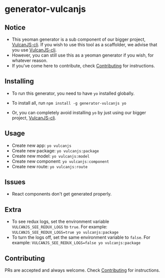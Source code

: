 # generator-vulcanjs

## Notice
- This yeoman generator is a sub component of our bigger project, [VulcanJS-cli](https://www.npmjs.com/package/vulcanjs-cli). If you wish to use this tool as a scaffolder, we advise that you use [VulcanJS-cli](https://www.npmjs.com/package/vulcanjs-cli).
- However, you can still use this as a yeoman generator if you wish, for whatever reason.
- If you've come here to contribute, check [Contributing](CONTRIBUTE.md) for instructions.

## Installing
- To run this generator, you need to have `yo` installed globally.
- To install all, run `npm install -g generator-vulcanjs yo`

- Or, you can completely avoid installing `yo` by just using our bigger project, [VulcanJS-cli](https://www.npmjs.com/package/vulcanjs-cli).

## Usage
- Create new app: `yo vulcanjs`
- Create new package: `yo vulcanjs:package`
- Create new model: `yo vulcanjs:model`
- Create new component: `yo vulcanjs:component`
- Create new route: `yo vulcanjs:route`

## Issues
- React components don't get generated properly.

## Extra
- To see redux logs, set the environment variable `VULCANJS_SEE_REDUX_LOGS` to `true`. For example:  `VULCANJS_SEE_REDUX_LOGS=true yo vulcanjs:package`
- To turn the logs off, set the same environment variable to `false`. For example: `VULCANJS_SEE_REDUX_LOGS=false yo vulcanjs:package`

## Contributing
PRs are accepted and always welcome. Check [Contributing](CONTRIBUTE.md) for instructions.
